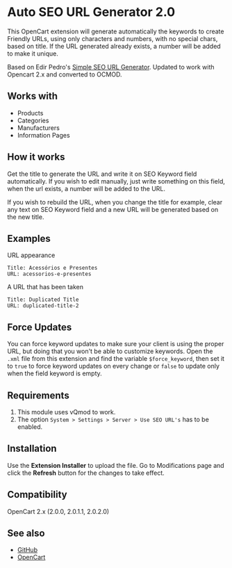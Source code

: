 
# Auto SEO URL Generator 2.0

This OpenCart extension will generate automatically the keywords to create Friendly URLs, using only characters and numbers, with no special chars, based on title. If the URL generated already exists, a number will be added to make it unique.

Based on Edir Pedro's [Simple SEO URL Generator](https://github.com/edirpedro/opencart-simple-seo-url-generator). Updated to work with Opencart 2.x and converted to OCMOD.

## Works with

- Products
- Categories
- Manufacturers
- Information Pages

## How it works

Get the title to generate the URL and write it on SEO Keyword field automatically. If you wish to edit manually, just write something on this field, when the url exists, a number will be added to the URL.

If you wish to rebuild the URL, when you change the title for example, clear any text on SEO Keyword field and a new URL will be generated based on the new title.

## Examples

URL appearance

	Title: Acessórios e Presentes
	URL: acessorios-e-presentes

A URL that has been taken

	Title: Duplicated Title
	URL: duplicated-title-2

## Force Updates

You can force keyword updates to make sure your client is using the proper URL, but doing that you won't be able to customize keywords. Open the `.xml` file from this extension and find the variable `$force_keyword`, then set it to `true` to force keyword updates on every change or `false` to update only when the field keyword is empty.

## Requirements

1. This module uses vQmod to work.
2. The option `System > Settings > Server > Use SEO URL's` has to be enabled.

## Installation

Use the **Extension Installer** to upload the file. Go to Modifications page and click the **Refresh** button for the changes to take effect.

## Compatibility

OpenCart 2.x (2.0.0, 2.0.1.1, 2.0.2.0)

## See also

- [GitHub](https://github.com/edirpedro/opencart-simple-seo-url-generator)
- [OpenCart](http://www.opencart.com/index.php?route=extension/extension/info&extension_id=18305)
